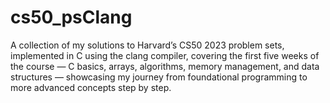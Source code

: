 # cs50_psClang
A collection of my solutions to Harvard’s CS50 2023 problem sets, implemented in C using the clang compiler, covering the first five weeks of the course — C basics, arrays, algorithms, memory management, and data structures — showcasing my journey from foundational programming to more advanced concepts step by step.
